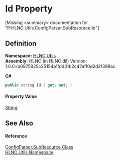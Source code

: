 # Id Property


\[Missing &lt;summary&gt; documentation for "P:HLNC.Utils.ConfigParser.SubResource.Id"\]



## Definition
**Namespace:** <a href="N_HLNC_Utils">HLNC.Utils</a>  
**Assembly:** HLNC (in HLNC.dll) Version: 1.0.0+b0975625c25154a1fdd31b2c47aff0d2d2f398ac

**C#**
``` C#
public string Id { get; set; }
```



#### Property Value
<a href="https://learn.microsoft.com/dotnet/api/system.string" target="_blank" rel="noopener noreferrer">String</a>

## See Also


#### Reference
<a href="T_HLNC_Utils_ConfigParser_SubResource">ConfigParser.SubResource Class</a>  
<a href="N_HLNC_Utils">HLNC.Utils Namespace</a>  
